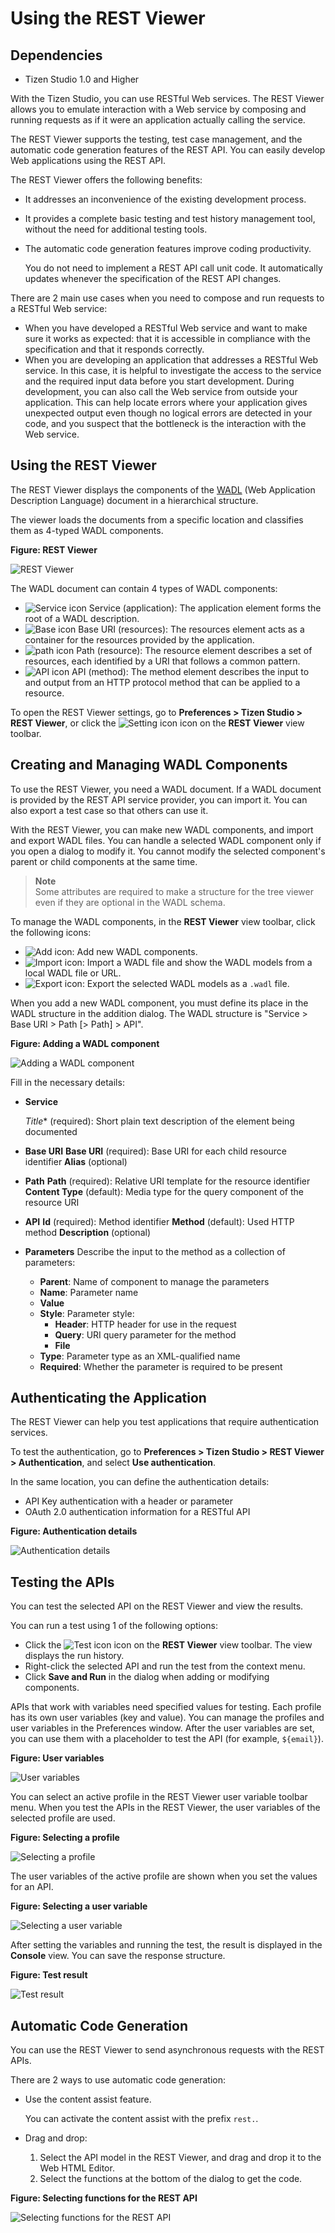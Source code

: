 # Using the REST Viewer
## Dependencies
- Tizen Studio 1.0 and Higher


With the Tizen Studio, you can use RESTful Web services. The REST Viewer allows you to emulate interaction with a Web service by composing and running requests as if it were an application actually calling the service.

The REST Viewer supports the testing, test case management, and the automatic code generation features of the REST API. You can easily develop Web applications using the REST API.

The REST Viewer offers the following benefits:

- It addresses an inconvenience of the existing development process.

- It provides a complete basic testing and test history management tool, without the need for additional testing tools.

- The automatic code generation features improve coding productivity. 

  You do not need to implement a REST API call unit code. It automatically updates whenever the specification of the REST API changes.

There are 2 main use cases when you need to compose and run requests to a RESTful Web service:

- When you have developed a RESTful Web service and want to make sure it works as expected: that it is accessible in compliance with the specification and that it responds correctly.
- When you are developing an application that addresses a RESTful Web service. In this case, it is helpful to investigate the access to the service and the required input data before you start development. During development, you can also call the Web service from outside your application. This can help locate errors where your application gives unexpected output even though no logical errors are detected in your code, and you suspect that the bottleneck is the interaction with the Web service.

## Using the REST Viewer<a name="use"></a>

The REST Viewer displays the components of the [WADL](http://www.w3.org/Submission/wadl/) (Web Application Description Language) document in a hierarchical structure.

The viewer loads the documents from a specific location and classifies them as 4-typed WADL components.

**Figure: REST Viewer**

![REST Viewer](./media/rest_viewer.png)

The WADL document can contain 4 types of WADL components:

- ![Service icon](./media/rest_icon_service.png) Service (application): The application element forms the root of a WADL description.
- ![Base icon](./media/rest_icon_base.png) Base URI (resources): The resources element acts as a container for the resources provided by the application.
- ![path icon](./media/rest_icon_path.png) Path (resource): The resource element describes a set of resources, each identified by a URI that follows a common pattern.
- ![API icon](./media/rest_icon_api.png) API (method): The method element describes the input to and output from an HTTP protocol method that can be applied to a resource.

To open the REST Viewer settings, go to **Preferences > Tizen Studio > REST Viewer**, or click the ![Setting icon](./media/rest_icon_setting.png) icon on the **REST Viewer** view toolbar.

## Creating and Managing WADL Components<a name="wadl"></a>

To use the REST Viewer, you need a WADL document. If a WADL document is provided by the REST API service provider, you can import it. You can also export a test case so that others can use it.

With the REST Viewer, you can make new WADL components, and import and export WADL files. You can handle a selected WADL component only if you open a dialog to modify it. You cannot modify the selected component's parent or child components at the same time.

> **Note**  
> Some attributes are required to make a structure for the tree viewer even if they are optional in the WADL schema. 

To manage the WADL components, in the **REST Viewer** view toolbar, click the following icons:

- ![Add icon](./media/rest_icon_add.png): Add new WADL components.
- ![Import icon](./media/rest_icon_import.png): Import a WADL file and show the WADL models from a local WADL file or URL.
- ![Export icon](./media/rest_icon_export.png): Export the selected WADL models as a `.wadl` file.

When you add a new WADL component, you must define its place in the WADL structure in the addition dialog. The WADL structure is "Service > Base URI > Path [> Path] > API".

**Figure: Adding a WADL component**

![Adding a WADL component](./media/rest_add_wadl.png)

Fill in the necessary details:

- **Service** 

  *Title** (required): Short plain text description of the element being documented

- **Base URI**
  **Base URI** (required): Base URI for each child resource identifier
  **Alias** (optional)

- **Path** 
  **Path** (required): Relative URI template for the resource identifier
  **Content Type** (default): Media type for the query component of the resource URI

- **API** 
  **Id** (required): Method identifier
  **Method** (default): Used HTTP method
  **Description** (optional)

- **Parameters** 
  Describe the input to the method as a collection of parameters:
  - **Parent**: Name of component to manage the parameters
  - **Name**: Parameter name
  - **Value**
  - **Style**: Parameter style: 
    - **Header**: HTTP header for use in the request
    - **Query**: URI query parameter for the method
    - **File**
  - **Type**: Parameter type as an XML-qualified name
  - **Required**: Whether the parameter is required to be present

## Authenticating the Application<a name="authenticate"></a>

The REST Viewer can help you test applications that require authentication services.

To test the authentication, go to **Preferences > Tizen Studio > REST Viewer > Authentication**, and select **Use authentication**.

In the same location, you can define the authentication details:

- API Key authentication with a header or parameter
- OAuth 2.0 authentication information for a RESTful API

**Figure: Authentication details**

![Authentication details](./media/rest_authenticate.png)

## Testing the APIs<a name="test"></a>

You can test the selected API on the REST Viewer and view the results.

You can run a test using 1 of the following options:

- Click the ![Test icon](./media/rest_icon_test.png) icon on the **REST Viewer** view toolbar. The view displays the run history.
- Right-click the selected API and run the test from the context menu.
- Click **Save and Run** in the dialog when adding or modifying components.

APIs that work with variables need specified values for testing. Each profile has its own user variables (key and value). You can manage the profiles and user variables in the Preferences window. After the user variables are set, you can use them with a placeholder to test the API (for example, `${email}`).

**Figure: User variables**

![User variables](./media/rest_user_variable.png)

You can select an active profile in the REST Viewer user variable toolbar menu. When you test the APIs in the REST Viewer, the user variables of the selected profile are used.

**Figure: Selecting a profile**

![Selecting a profile](./media/rest_profile.png)

The user variables of the active profile are shown when you set the values for an API.

**Figure: Selecting a user variable**

![Selecting a user variable](./media/rest_user.png)

After setting the variables and running the test, the result is displayed in the **Console** view. You can save the response structure.

**Figure: Test result**

![Test result](./media/rest_test.png)

## Automatic Code Generation<a name="autogenerate"></a>

You can use the REST Viewer to send asynchronous requests with the REST APIs.

There are 2 ways to use automatic code generation:

- Use the content assist feature. 

  You can activate the content assist with the prefix `rest.`.

- Drag and drop: 

  1. Select the API model in the REST Viewer, and drag and drop it to the Web HTML Editor.
  2. Select the functions at the bottom of the dialog to get the code.

**Figure: Selecting functions for the REST API**

![Selecting functions for the REST API](./media/rest_functions.png)